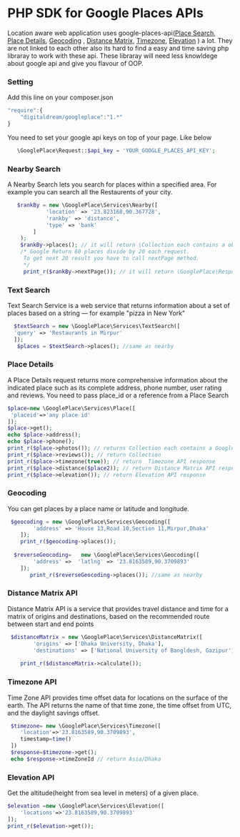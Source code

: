# PHP SDK for Google Places APIs 
Location aware web application uses google-places-api([Place Search](http://github.com), [Place Details](https://developers.google.com/places/web-service/details), [Geocoding](https://developers.google.com/maps/documentation/geocoding/start) , [Distance Matrix](https://developers.google.com/maps/documentation/distance-matrix/start), [Timezone](https://developers.google.com/maps/documentation/timezone/intro), [Elevation](https://developers.google.com/maps/documentation/elevation/start)
) a lot. They are not linked to each other also its hard to find a easy and time saving php libraray to work with these api. These libraray will need less knowldege about google api and give you flavour of OOP.
### Setting
Add this line on your composer.json
```javascript
"require":{
    "digitaldream/googleplace":"1.*"
}
```
You need to set your google api keys on top of your page. Like below
```php
   \GooglePlace\Request::$api_key = 'YOUR_GOOGLE_PLACES_API_KEY';
 ```
 
### Nearby Search
A Nearby Search lets you search for places within a specified area. For example you can search all the Restaurents of your city.
```php
   $rankBy = new \GooglePlace\Services\Nearby([
            'location' => '23.823168,90.367728',
            'rankby' => 'distance',
            'type' => 'bank'
        ]
    );
    $rankBy->places(); // it will return \Collection each contains a object of GooglePlace\Service\Place
    /* Google Return 60 places divide by 20 each request.
     To get next 20 result you have to call nextPage method.
     */
     print_r($rankBy->nextPage()); // it will return \GooglePlace\Response
```
### Text Search
Text Search Service is a web service that returns information about a set of places based on a string — for example "pizza in New York" 

```php
  $textSearch = new \GooglePlace\Services\TextSearch([
  'query' => 'Restaurants in Mirpur'
  ]);
   $places = $textSearch->places(); //same as nearby
```
### Place Details
A Place Details request returns more comprehensive information about the indicated place such as its complete address, phone number, user rating and reviews. You need to pass place_id or a reference from a Place Search

```php
$place=new \GooglePlace\Services\Place([
 'placeid'=>'any place id'
]);
$place->get();
echo $place->address();
echo $place->phone();
print_r($place->photos()); // returns Collection each contains a GooglePlace\Helpers\PlacePhoto object
print_r($place->reviews()); // return Collection
print_r($place->timezone(true)); // return  Timezone API response
print_r($place->distance($place2)); // return Distance Matrix API response
print_r($place->elevation()); // return Elevation API response
```
### Geocoding
You can get places by a place name or latitude and longitude.
```php
 $geocoding = new \GooglePlace\Services\Geocoding([
        'address' => 'House 13,Road 10,Section 11,Mirpur,Dhaka'
    ]);
    print_r($geocoding->places());
    
  $reverseGeocoding=   new \GooglePlace\Services\Geocoding([
        'address' =>  'latlng' => '23.8163589,90.3709893'
    ]);
       print_r($reverseGeocoding->places()); //same as nearby
```
### Distance Matrix API
Distance Matrix API is a service that provides travel distance and time for a matrix of origins and destinations, based on the recommended route between start and end points

```php
 $distanceMatrix = new \GooglePlace\Services\DistanceMatrix([
        'origins' => ['Dhaka University, Dhaka'],
        'destinations' => ['National University of Bangldesh, Gazipur']]);
        
    print_r($distanceMatrix->calculate());
```
### Timezone API
Time Zone API provides time offset data for locations on the surface of the earth. The API returns the name of that time zone, the time offset from UTC, and the daylight savings offset.
```php
 $timezone= new \GooglePlace\Services\Timezone([
    'location'=>'23.8163589,90.3709893',
    timestamp=time()
 ])
 $response=$timezone->get();
 echo $response->timeZoneId // return Asia/Dhaka
```

### Elevation API
Get the altitude(height from sea level in meters) of a given place. 
```php
$elevation =new \GooglePlace\Services\Elevation([
    'locations'=>'23.8163589,90.3709893'
]);
print_r($elevation->get()); 
```
